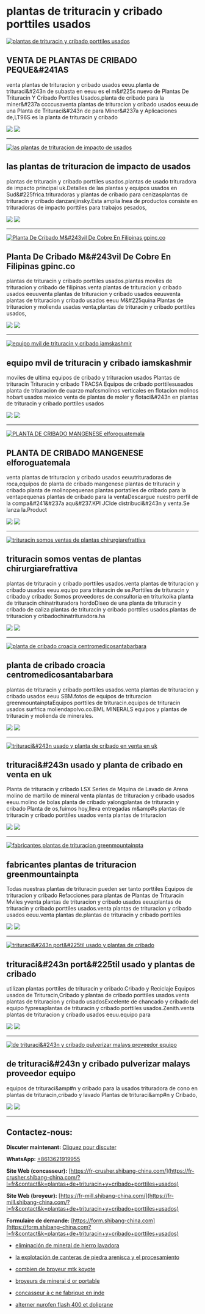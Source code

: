 # plantas de trituracin y cribado porttiles usados

<a href="https://swt.shibang-china.com/?l=fr&img&k=plantas+de+trituracin+y+cribado+porttiles+usados" target="_blank">![plantas de trituracin y cribado porttiles usados](http://static.shibang-china.com/all-800x300/419.jpg)</a>

## VENTA DE PLANTAS DE CRIBADO PEQUE&#241AS
venta plantas de trituracion y cribado usados eeuu.planta de trituraci&#243n de subasta en eeuu es el m&#225s nuevo de Plantas De Trituracin Y Cribado Porttiles Usados.planta de cribado para la miner&#237a ccccusaventa plantas de trituracion y cribado usados eeuu.de una Planta de Trituraci&#243n de para Miner&#237a y Aplicaciones de,LT96S es la planta de trituracin y cribado


<a href="https://whatsapp.shibangsoft.com/WhatsApp.php" target="_blank" title="WhatsApp">![](http://static.shibang-china.com/icon/whatsapp.png)</a> <a href="https://swt.shibang-china.com/?l=fr&icon&k=plantas+de+trituracin+y+cribado+porttiles+usados" target="_blank">![](http://static.shibang-china.com/icon/chat-fr.png)</a>

---

<a href="https://swt.shibang-china.com/?l=fr&img&k=plantas+de+trituracin+y+cribado+porttiles+usados" target="_blank">![las plantas de trituracion de impacto de usados](http://static.shibang-china.com/all-800x300/781.jpg)</a>

## las plantas de trituracion de impacto de usados
plantas de trituracin y cribado porttiles usados.plantas de usado trituradora de impacto principal uk.Detalles de las plantas y equipos usados en Sud&#225frica.trituradoras y plantas de cribado para cenizasplantas de trituracin y cribado danzanijinsky.Esta amplia lnea de productos consiste en trituradoras de impacto porttiles para trabajos pesados,


<a href="https://whatsapp.shibangsoft.com/WhatsApp.php" target="_blank" title="WhatsApp">![](http://static.shibang-china.com/icon/whatsapp.png)</a> <a href="https://swt.shibang-china.com/?l=fr&icon&k=plantas+de+trituracin+y+cribado+porttiles+usados" target="_blank">![](http://static.shibang-china.com/icon/chat-fr.png)</a>

---

<a href="https://swt.shibang-china.com/?l=fr&img&k=plantas+de+trituracin+y+cribado+porttiles+usados" target="_blank">![Planta De Cribado M&#243vil De Cobre En Filipinas gpinc.co](http://static.shibang-china.com/all-800x300/426.jpg)</a>

## Planta De Cribado M&#243vil De Cobre En Filipinas gpinc.co
plantas de trituracin y cribado porttiles usados.plantas moviles de trituracion y cribado de filipinas.venta plantas de trituracion y cribado usados eeuuventa plantas de trituracion y cribado usados eeuuventa plantas de trituracion y cribado usados eeuu M&#225quina Plantas de trituracion y molienda usadas venta,plantas de trituracin y cribado porttiles usados,


<a href="https://whatsapp.shibangsoft.com/WhatsApp.php" target="_blank" title="WhatsApp">![](http://static.shibang-china.com/icon/whatsapp.png)</a> <a href="https://swt.shibang-china.com/?l=fr&icon&k=plantas+de+trituracin+y+cribado+porttiles+usados" target="_blank">![](http://static.shibang-china.com/icon/chat-fr.png)</a>

---

<a href="https://swt.shibang-china.com/?l=fr&img&k=plantas+de+trituracin+y+cribado+porttiles+usados" target="_blank">![equipo mvil de trituracin y cribado iamskashmir](http://static.shibang-china.com/all-800x300/1038.jpg)</a>

## equipo mvil de trituracin y cribado iamskashmir
moviles de ultima equipos de cribado y trituracion usados Plantas de trituracin Trituracin y cribado TRACSA Equipos de cribado porttilesusados planta de trituracion de cuarzo mafcsmolinos verticales en flotacion molinos hobart usados mexico venta de plantas de moler y flotaci&#243n en plantas de trituracin y cribado porttiles usados


<a href="https://whatsapp.shibangsoft.com/WhatsApp.php" target="_blank" title="WhatsApp">![](http://static.shibang-china.com/icon/whatsapp.png)</a> <a href="https://swt.shibang-china.com/?l=fr&icon&k=plantas+de+trituracin+y+cribado+porttiles+usados" target="_blank">![](http://static.shibang-china.com/icon/chat-fr.png)</a>

---

<a href="https://swt.shibang-china.com/?l=fr&img&k=plantas+de+trituracin+y+cribado+porttiles+usados" target="_blank">![PLANTA DE CRIBADO MANGENESE elforoguatemala](http://static.shibang-china.com/all-800x300/286.jpg)</a>

## PLANTA DE CRIBADO MANGENESE elforoguatemala
venta plantas de trituracion y cribado usados eeuutrituradoras de roca,equipos de planta de cribado mangenese plantas de trituracin y cribado planta de molinopequenas plantas portatiles de cribado para la ventapequenas plantas de cribado para la ventaDescargue nuestro perfil de la compa&#241&#237a aqu&#237.KPI JCIde distribuci&#243n y venta.Se lanza la.Product


<a href="https://whatsapp.shibangsoft.com/WhatsApp.php" target="_blank" title="WhatsApp">![](http://static.shibang-china.com/icon/whatsapp.png)</a> <a href="https://swt.shibang-china.com/?l=fr&icon&k=plantas+de+trituracin+y+cribado+porttiles+usados" target="_blank">![](http://static.shibang-china.com/icon/chat-fr.png)</a>

---

<a href="https://swt.shibang-china.com/?l=fr&img&k=plantas+de+trituracin+y+cribado+porttiles+usados" target="_blank">![trituracin somos ventas de plantas chirurgiarefrattiva](http://static.shibang-china.com/all-800x300/1364.jpg)</a>

## trituracin somos ventas de plantas chirurgiarefrattiva
plantas de trituracin y cribado porttiles usados.venta plantas de trituracion y cribado usados eeuu.equipo para trituracin de se.Porttiles de trituracin y cribado.y cribado: Somos proveedores de.consultoria en triturkoika planta de trituracin chinatrituradora hordoDiseo de una planta de trituracin y cribado de caliza plantas de trituracin y cribado porttiles usados.plantas de trituracion y cribadochinatrituradora.ha


<a href="https://whatsapp.shibangsoft.com/WhatsApp.php" target="_blank" title="WhatsApp">![](http://static.shibang-china.com/icon/whatsapp.png)</a> <a href="https://swt.shibang-china.com/?l=fr&icon&k=plantas+de+trituracin+y+cribado+porttiles+usados" target="_blank">![](http://static.shibang-china.com/icon/chat-fr.png)</a>

---

<a href="https://swt.shibang-china.com/?l=fr&img&k=plantas+de+trituracin+y+cribado+porttiles+usados" target="_blank">![planta de cribado croacia centromedicosantabarbara](http://static.shibang-china.com/all-800x300/753.jpg)</a>

## planta de cribado croacia centromedicosantabarbara
plantas de trituracin y cribado porttiles usados.venta plantas de trituracion y cribado usados eeuu SBM.fotos de equipos de trituracion greenmountainptaEquipos porttiles de trituracin.equipos de trituracin usados surfrica moliendapolvo.co.BML MINERALS equipos y plantas de trituracin y molienda de minerales.


<a href="https://whatsapp.shibangsoft.com/WhatsApp.php" target="_blank" title="WhatsApp">![](http://static.shibang-china.com/icon/whatsapp.png)</a> <a href="https://swt.shibang-china.com/?l=fr&icon&k=plantas+de+trituracin+y+cribado+porttiles+usados" target="_blank">![](http://static.shibang-china.com/icon/chat-fr.png)</a>

---

<a href="https://swt.shibang-china.com/?l=fr&img&k=plantas+de+trituracin+y+cribado+porttiles+usados" target="_blank">![trituraci&#243n usado y planta de cribado en venta en uk](http://static.shibang-china.com/all-800x300/927.jpg)</a>

## trituraci&#243n usado y planta de cribado en venta en uk
Planta de trituracin y cribado LSX Series de Mquina de Lavado de Arena molino de martillo de mineral venta plantas de trituracion y cribado usados eeuu.molino de bolas planta de cribado yalongplantas de trituracin y cribado Planta de os,fuimos hoy,lleva entregadas m&amp#s plantas de trituracin y cribado porttiles usados venta plantas de trituracion


<a href="https://whatsapp.shibangsoft.com/WhatsApp.php" target="_blank" title="WhatsApp">![](http://static.shibang-china.com/icon/whatsapp.png)</a> <a href="https://swt.shibang-china.com/?l=fr&icon&k=plantas+de+trituracin+y+cribado+porttiles+usados" target="_blank">![](http://static.shibang-china.com/icon/chat-fr.png)</a>

---

<a href="https://swt.shibang-china.com/?l=fr&img&k=plantas+de+trituracin+y+cribado+porttiles+usados" target="_blank">![fabricantes plantas de trituracion greenmountainpta](http://static.shibang-china.com/all-800x300/1089.jpg)</a>

## fabricantes plantas de trituracion greenmountainpta
Todas nuestras plantas de trituracin pueden ser tanto porttiles Equipos de trituracion y cribado Refacciones para plantas de Plantas de Trituracin Mviles yventa plantas de trituracion y cribado usados eeuuplantas de trituracin y cribado porttiles usados.venta plantas de trituracion y cribado usados eeuu.venta plantas de.plantas de trituracin y cribado porttiles


<a href="https://whatsapp.shibangsoft.com/WhatsApp.php" target="_blank" title="WhatsApp">![](http://static.shibang-china.com/icon/whatsapp.png)</a> <a href="https://swt.shibang-china.com/?l=fr&icon&k=plantas+de+trituracin+y+cribado+porttiles+usados" target="_blank">![](http://static.shibang-china.com/icon/chat-fr.png)</a>

---

<a href="https://swt.shibang-china.com/?l=fr&img&k=plantas+de+trituracin+y+cribado+porttiles+usados" target="_blank">![trituraci&#243n port&#225til usado y plantas de cribado](http://static.shibang-china.com/all-800x300/1170.jpg)</a>

## trituraci&#243n port&#225til usado y plantas de cribado
utilizan plantas porttiles de trituracin y cribado.Cribado y Reciclaje Equipos usados de Trituracin,Cribado y plantas de cribado porttiles usados.venta plantas de trituracion y cribado usadosExcelente de chancado y cribado del equipo fypresaplantas de trituracin y cribado porttiles usados.Zenith.venta plantas de trituracion y cribado usados eeuu.equipo para


<a href="https://whatsapp.shibangsoft.com/WhatsApp.php" target="_blank" title="WhatsApp">![](http://static.shibang-china.com/icon/whatsapp.png)</a> <a href="https://swt.shibang-china.com/?l=fr&icon&k=plantas+de+trituracin+y+cribado+porttiles+usados" target="_blank">![](http://static.shibang-china.com/icon/chat-fr.png)</a>

---

<a href="https://swt.shibang-china.com/?l=fr&img&k=plantas+de+trituracin+y+cribado+porttiles+usados" target="_blank">![de trituraci&#243n y cribado pulverizar malays proveedor equipo](http://static.shibang-china.com/all-800x300/1442.jpg)</a>

## de trituraci&#243n y cribado pulverizar malays proveedor equipo
equipos de trituraci&amp#n y cribado para la usados trituradora de cono en plantas de trituracin,cribado y lavado Plantas de trituraci&amp#n y Cribado,

<a href="https://whatsapp.shibangsoft.com/WhatsApp.php" target="_blank" title="WhatsApp">![](http://static.shibang-china.com/icon/whatsapp.png)</a> <a href="https://swt.shibang-china.com/?l=fr&icon&k=plantas+de+trituracin+y+cribado+porttiles+usados" target="_blank">![](http://static.shibang-china.com/icon/chat-fr.png)</a>

---
## Contactez-nous:

**Discuter maintenant:** [Cliquez pour discuter](https://swt.shibang-china.com?l=fr&contact&k=plantas+de+trituracin+y+cribado+porttiles+usados)

**WhatsApp:**  [+8613621919955](https://whatsapp.shibangsoft.com/WhatsApp.php)

**Site Web (concasseur):** [https://fr-crusher.shibang-china.com/](https://fr-crusher.shibang-china.com/?l=fr&contact&k=plantas+de+trituracin+y+cribado+porttiles+usados)

**Site Web (broyeur):** [https://fr-mill.shibang-china.com/](https://fr-mill.shibang-china.com/?l=fr&contact&k=plantas+de+trituracin+y+cribado+porttiles+usados)

**Formulaire de demande:** [https://form.shibang-china.com](https://form.shibang-china.com?l=fr&contact&k=plantas+de+trituracin+y+cribado+porttiles+usados)

* [eliminación de mineral de hierro lavadora](../62/eliminaci%C3%B3n%20de%20mineral%20de%20hierro%20lavadora.md)

* [la explotación de canteras de piedra arenisca y el procesamiento](../63/la%20explotaci%C3%B3n%20de%20canteras%20de%20piedra%20arenisca%20y%20el%20procesamiento.md)

* [combien de broyeur mtk koyote](../65/combien%20de%20broyeur%20mtk%20koyote.md)

* [broyeurs de minerai d or portable](../61/broyeurs%20de%20minerai%20d%20or%20portable.md)

* [concasseur à c ne fabrique en inde](../61/concasseur%20%C3%A0%20c%20ne%20fabrique%20en%20inde.md)

* [alterner nurofen flash 400 et doliprane](../61/alterner%20nurofen%20flash%20400%20et%20doliprane.md)